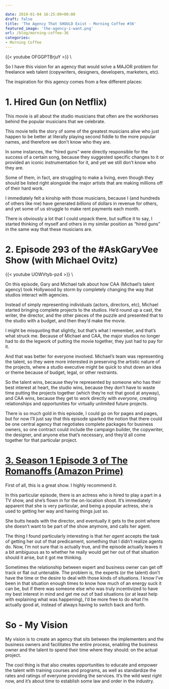 ```yaml
---

date: 2019-01-04 16:25:09+00:00
draft: false
title: 'The Agency That SHOULD Exist - Morning Coffee #36'
featured_image: 'the-agency-i-want.png'
url: /blog/morning-coffee-36
categories:
- Morning Coffee
---
```



{{< youtube OFGGPTBrjuY >}} \
 

So I have this vision for an agency that would solve a MAJOR problem for freelance web talent (copywriters, designers, developers, marketers, etc).

The inspiration for this agency comes from a few different places:

#  1. Hired Gun (on Netflix)

This movie is all about the studio musicians that often are the workhorses behind the popular musicians that we celebrate. 

This movie tells the story of some of the greatest musicians alive who just happen to be better at literally playing second fiddle to the more popular names, and therefore we don’t know who they are.

In some instances, the “hired guns” were directly responsible for the success of a certain song, because they suggested specific changes to it or provided an iconic instrumentation for it, and yet we still don’t know who they are. 

Some of them, in fact, are struggling to make a living, even though they should be listed right alongside the major artists that are making millions off of their hard work.

I immediately felt a kinship with those musicians, because I (and hundreds of others like me) have generated _billions_ of dollars in revenue for others, and yet some of us struggle to make rent payments each month.

There is obviously a lot that I could unpack there, but suffice it to say, I started thinking of myself and others in my similar position as “hired guns” in the same way that these musicians are.

# 2. Episode 293 of the #AskGaryVee Show (with Michael Ovitz)


 
   {{< youtube UOWVtyb-pz4 >}} \

 


On this episode, Gary and Michael talk about how CAA (Michael’s talent agency) took Hollywood by storm by completely changing the way that studios interact with agencies.

Instead of simply representing individuals (actors, directors, etc), Michael started bringing complete projects to the studios. He’d round up a cast, the writer, the director, and the other pieces of the puzzle and presented that to the studio with a budget, and then they’d make the movie.

I might be misquoting that slightly, but that’s what I remember, and that’s what struck me.  Because of Michael and CAA, the major studios no longer had to do the legwork of putting the movie together, they just had to pay for it. 

And that was better for everyone involved. Michael’s team was representing the talent, so they were more interested in preserving the artistic nature of the projects, where a studio executive might be quick to shut down an idea or theme because of budget, legal, or other restraints.

So the talent wins, because they’re represented by someone who has their best interest at heart, the studio wins, because they don’t have to waste time putting the projects together (which they’re not that good at anyway), and CAA wins, because they get to work directly with _everyone_, creating relationships and opportunities for virtually unlimited future projects.

There is so much gold in this episode, I could go on for pages and pages, but for now I’ll just say that this episode sparked the notion that there could be one central agency that negotiates complete packages for business owners, so one contract could include the campaign builder, the copywriter, the designer, and anyone else that’s necessary, and they’d all come together for that particular project.

# [3. Season 1 Episode 3 of The Romanoffs (Amazon Prime)](https://www.amazon.com/gp/video/detail/B07JGCMW2V/ref=atv_dp_pb_core?autoplay=1&t=5338)

First of all, this is a great show. I highly recommend it.

In this particular episode, there is an actress who is hired to play a part in a TV show, and she’s flown in for the on-location shoot. It’s immediately apparent that she is very particular, and being a popular actress, she is used to getting her way and having things just so.

She butts heads with the director, and eventually it gets to the point where she doesn’t want to be part of the show anymore, and calls her agent.

The thing I found particularly interesting is that _her agent_ accepts the task of getting her out of that predicament, something that I didn’t realize agents do. Now, I’m not sure that is actually true, and the episode actually leaves it a bit ambiguous as to whether he really would get her out of that situation should it arise, but it got me thinking.

Sometimes the relationship between expert and business owner can get off track or flat out untenable. The problem is, the experts (or the talent) don’t have the time or the desire to deal with those kinds of situations. I know I’ve been in that situation enough times to know how much of an energy suck it can be, but if there was someone else who  was truly incentivized to have my best interest in mind and get me out of bad situations (or at least help with explaining what was happening), I’d be more free to do what I’m actually good at, instead of always having to switch back and forth.

# So - My Vision

My vision is to create an agency that sits between the implementers and the business owners and facilitates the entire process, enabling the business owner and the talent to spend their time where they should: on the actual project.

The cool thing is that also creates opportunities to educate and empower the talent with training courses and programs, as well as standardize the rates and ratings of everyone providing the services. It’s the wild west right now, and it’s about time to establish some law and order in the industry.
